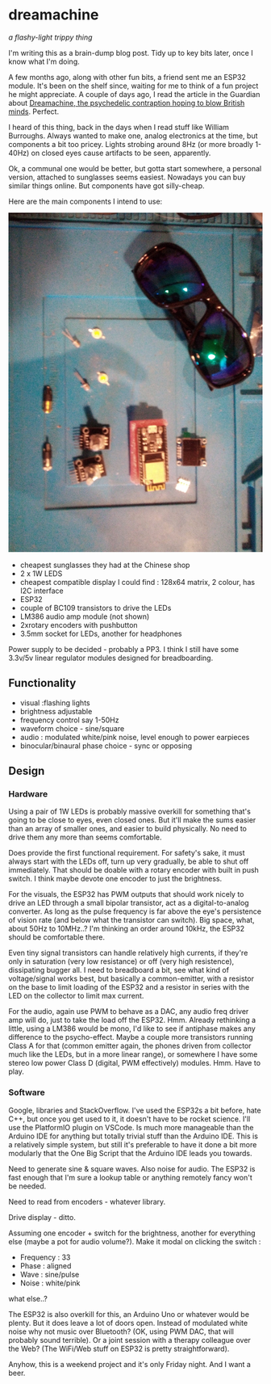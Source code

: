 # dreamachine

_a flashy-light trippy thing_

I'm writing this as a brain-dump blog post. Tidy up to key bits later, once I know what I'm doing.

A few months ago, along with other fun bits, a friend sent me an ESP32 module. It's been on the shelf since, waiting for me to think of a fun project he might appreciate.
A couple of days ago, I read the article in the Guardian about [Dreamachine, the psychedelic contraption hoping to blow British minds](https://www.theguardian.com/artanddesign/2022/feb/16/dreamachine-unboxed-brion-gysin-jon-hopkins-assemble). Perfect.

I heard of this thing, back in the days when I read stuff like William Burroughs. Always wanted to make one, analog electronics at the time, but components a bit too pricey.
Lights strobing around 8Hz (or more broadly 1-40Hz) on closed eyes cause artifacts to be seen, apparently.

Ok, a communal one would be better, but gotta start somewhere, a personal version, attached to sunglasses seems easiest.
Nowadays you can buy similar things online. But components have got silly-cheap.

Here are the main components I intend to use:

![components](https://github.com/danja/dreamachine/blob/main/images/1ce49ce1-ea14-4420-8ebe-79d620e7642a.jpeg)

- cheapest sunglasses they had at the Chinese shop
- 2 x 1W LEDS
- cheapest compatible display I could find : 128x64 matrix, 2 colour, has I2C interface
- ESP32
- couple of BC109 transistors to drive the LEDs
- LM386 audio amp module (not shown)
- 2xrotary encoders with pushbutton
- 3.5mm socket for LEDs, another for headphones

Power supply to be decided - probably a PP3. I think I still have some 3.3v/5v linear regulator modules designed for breadboarding.

## Functionality

- visual :flashing lights
- brightness adjustable
- frequency control say 1-50Hz
- waveform choice - sine/square
- audio : modulated white/pink noise, level enough to power earpieces
- binocular/binaural phase choice - sync or opposing

## Design

### Hardware

Using a pair of 1W LEDs is probably massive overkill for something that's going to be close to eyes, even closed ones. But it'll make the sums easier than an array of smaller ones, and easier to build physically. No need to drive them any more than seems comfortable.

Does provide the first functional requirement. For safety's sake, it must always start with the LEDs off, turn up very gradually, be able to shut off immediately. That should be doable with a rotary encoder with built in push switch. I think maybe devote one encoder to just the brightness.

For the visuals, the ESP32 has PWM outputs that should work nicely to drive an LED through a small bipolar transistor, act as a digital-to-analog converter. As long as the pulse frequency is far above the eye's persistence of vision rate (and below what the transistor can switch). Big space, what, about 50Hz to 10MHz..? I'm thinking an order around 10kHz, the ESP32 should be comfortable there.

Even tiny signal transistors can handle relatively high currents, if they're only in saturation (very low resistance) or off (very high resistence), dissipating bugger all.
I need to breadboard a bit, see what kind of voltage/signal works best, but basically a common-emitter, with a resistor on the base to limit loading of the ESP32 and a resistor in series with the LED on the collector to limit max current.

For the audio, again use PWM to behave as a DAC, any audio freq driver amp will do, just to take the load off the ESP32. Hmm. Already rethinking a little, using a LM386 would be mono, I'd like to see if antiphase makes any difference to the psycho-effect. Maybe a couple more transistors running Class A for that (common emitter again, the phones driven from collector much like the LEDs, but in a more linear range), or somewhere I have some stereo low power Class D (digital, PWM effectively) modules. Hmm. Have to play.

### Software

Google, libraries and StackOverflow. I've used the ESP32s a bit before, hate C++, but once you get used to it, it doesn't have to be rocket science.
I'll use the PlatformIO plugin on VSCode. Is much more manageable than the Arduino IDE for anything but totally trivial stuff than the Arduino IDE. This is a relatively simple system, but still it's preferable to have it done a bit more modularly that the One Big Script that the Arduino IDE leads you towards.

Need to generate sine & square waves. Also noise for audio. The ESP32 is fast enough that I'm sure a lookup table or anything remotely fancy won't be needed.

Need to read from encoders - whatever library.

Drive display - ditto.

Assuming one encoder + switch for the brightness, another for everything else (maybe a pot for audio volume?). Make it modal on clicking the switch :

- Frequency : 33
- Phase : aligned
- Wave : sine/pulse
- Noise : white/pink

what else..?

The ESP32 is also overkill for this, an Arduino Uno or whatever would be plenty. But it does leave a lot of doors open. Instead of modulated white noise why not music over Bluetooth? (OK, using PWM DAC, that will probably sound terrible). Or a joint session with a therapy colleague over the Web? (The WiFi/Web stuff on ESP32 is pretty straightforward).

Anyhow, this is a weekend project and it's only Friday night. And I want a beer.
